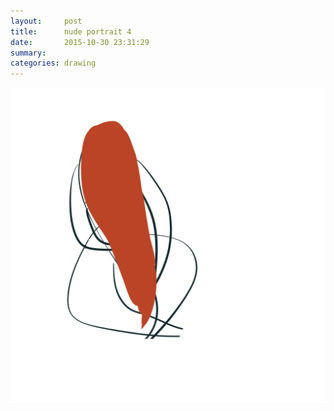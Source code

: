 ```yaml
---
layout:     post
title:      nude portrait 4
date:       2015-10-30 23:31:29
summary:    
categories: drawing
---
```

![nude portrait 4](/images/diary/nude-portrait-4.png "a random girl")
